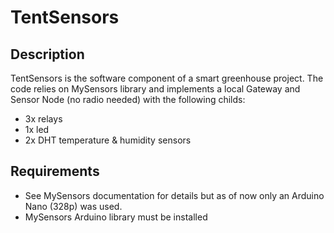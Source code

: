 # TentSensors

## Description

TentSensors is the software component of a smart greenhouse
project. The code relies on MySensors library and implements a local
Gateway and Sensor Node (no radio needed) with the following childs:

* 3x relays
* 1x led
* 2x DHT temperature & humidity sensors

## Requirements

* See MySensors documentation for details but as of now only an Arduino Nano (328p) was used.
* MySensors Arduino library must be installed

